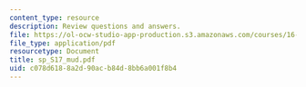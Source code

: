 ```yaml
---
content_type: resource
description: Review questions and answers.
file: https://ol-ocw-studio-app-production.s3.amazonaws.com/courses/16-01-unified-engineering-i-ii-iii-iv-fall-2005-spring-2006/c078d6188a2d90acb84d8bb6a001f8b4_sp_S17_mud.pdf
file_type: application/pdf
resourcetype: Document
title: sp_S17_mud.pdf
uid: c078d618-8a2d-90ac-b84d-8bb6a001f8b4
---
```

